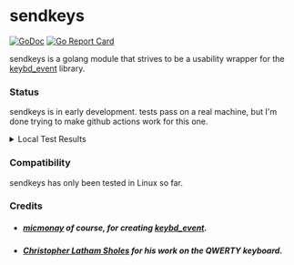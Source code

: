 # sendkeys
[![GoDoc](https://godoc.org/git.tcp.direct/kayos/sendkeys?status.svg)](https://godoc.org/git.tcp.direct/kayos/sendkeys)
[![Go Report Card](https://goreportcard.com/badge/github.com/yunginnanet/sendkeys)](https://goreportcard.com/report/github.com/yunginnanet/sendkeys)

sendkeys is a golang module that strives to be a usability wrapper for the  [keybd_event](https://github.com/micmonay/keybd_event) library.

### Status

sendkeys is in early development. tests pass on a real machine, but I'm done trying to make github actions work for this one.

<details>
  <summary>Local Test Results</summary>

```
=== RUN   Test_strToKeys
    sendkeys_test.go:44: string: yeet, keys: []int{21, 18, 18, 20}
    sendkeys_test.go:44: string: YEET, keys: []int{-21, -18, -18, -20}
    sendkeys_test.go:44: string: YeeT, keys: []int{-21, 18, 18, -20}
--- PASS: Test_strToKeys (0.00s)
=== RUN   Test_NewKBWrapWithOptions
    sendkeys_test.go:65: [OPT] Noisy: true NoDelay: true Stubborn: true Random: true
    sendkeys_test.go:79: [OPT] Noisy: false NoDelay: false Stubborn: false Random: false
--- PASS: Test_NewKBWrapWithOptions (2.00s)
=== RUN   Test_sendkeys
    sendkeys_test.go:26: Key pressed: y
    sendkeys_test.go:26: Key pressed: e
    sendkeys_test.go:26: Key pressed: e
    sendkeys_test.go:26: Key pressed: t
    sendkeys_test.go:150: got 4 characters, got yeet string.
    sendkeys_test.go:26: Key pressed: Y
    sendkeys_test.go:26: Key pressed: e
    sendkeys_test.go:26: Key pressed: e
    sendkeys_test.go:26: Key pressed: T
    sendkeys_test.go:150: got 4 characters, got YeeT string.
    sendkeys_test.go:26: Key pressed: Y
    sendkeys_test.go:26: Key pressed: e
    sendkeys_test.go:26: Key pressed: e
    sendkeys_test.go:26: Key pressed: t
    sendkeys_test.go:26: Key pressed: !
    sendkeys_test.go:150: got 5 characters, got Yeet! string.
    sendkeys_test.go:26: Key pressed: $
    sendkeys_test.go:26: Key pressed: #
    sendkeys_test.go:26: Key pressed: !
    sendkeys_test.go:26: Key pressed: Y
    sendkeys_test.go:26: Key pressed: ^
    sendkeys_test.go:26: Key pressed: %
    sendkeys_test.go:26: Key pressed: #
    sendkeys_test.go:26: Key pressed: *
    sendkeys_test.go:26: Key pressed: *
    sendkeys_test.go:26: Key pressed: (
    sendkeys_test.go:26: Key pressed: #
    sendkeys_test.go:26: Key pressed: (
    sendkeys_test.go:26: Key pressed: @
    sendkeys_test.go:26: Key pressed: ^
    sendkeys_test.go:26: Key pressed: ?
    sendkeys_test.go:26: Key pressed: ?
    sendkeys_test.go:26: Key pressed: !
    sendkeys_test.go:26: Key pressed: ?
    sendkeys_test.go:26: Key pressed: !
    sendkeys_test.go:26: Key pressed: `
    sendkeys_test.go:26: Key pressed: `
    sendkeys_test.go:26: Key pressed: `
    sendkeys_test.go:26: Key pressed: `
    sendkeys_test.go:26: Key pressed: `
    sendkeys_test.go:26: Key pressed: "
    sendkeys_test.go:26: Key pressed: _
    sendkeys_test.go:26: Key pressed: _
    sendkeys_test.go:26: Key pressed: t
    sendkeys_test.go:26: Key pressed: !
    sendkeys_test.go:150: got 29 characters, got $#!Y^%#**(#(@^??!?!`````"__t! string.
    sendkeys_test.go:26: Key pressed:
--- PASS: Test_sendkeys (3.44s)
PASS
ok  	git.tcp.direct/kayos/sendkeys	5.507s
```

</details>

### Compatibility

sendkeys has only been tested in Linux so far.

### Credits
*  ##### [micmonay](https://github.com/micmonay) of course, for creating [keybd_event](https://github.com/micmonay/keybd_event).
* ##### [Christopher Latham Sholes](https://en.wikipedia.org/wiki/Christopher_Latham_Sholes) for his work on the QWERTY keyboard.
